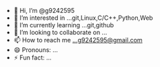 - 👋 Hi, I’m @g9242595
- 👀 I’m interested in ...git,Linux,C/C++,Python,Web
- 🌱 I’m currently learning ...git,github
- 💞️ I’m looking to collaborate on ...
- 📫 How to reach me ...g9242595@gmail.com
- 😄 Pronouns: ...
- ⚡ Fun fact: ...

<!---
g9242595/g9242595 is a ✨ special ✨ repository because its `README.md` (this file) appears on your GitHub profile.
You can click the Preview link to take a look at your changes.
--->
